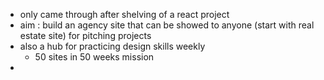 - only came through after shelving of a react project
- aim : build an agency site that can be showed to anyone (start with real estate site) for pitching projects
- also a hub for practicing design skills weekly
	- 50 sites in 50 weeks mission
-